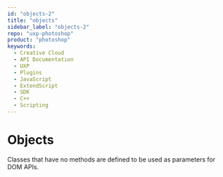 ```yaml
---
id: "objects-2"
title: "objects"
sidebar_label: "objects-2"
repo: "uxp-photoshop"
product: "photoshop"
keywords:
  - Creative Cloud
  - API Documentation
  - UXP
  - Plugins
  - JavaScript
  - ExtendScript
  - SDK
  - C++
  - Scripting
---
```


# Objects

Classes that have no methods are defined to be used as parameters for DOM APIs.

